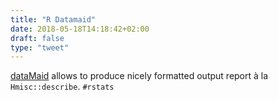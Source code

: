 ```yaml
---
title: "R Datamaid"
date: 2018-05-18T14:18:42+02:00
draft: false
type: "tweet"
---
```

[dataMaid](https://github.com/ekstroem/dataMaid) allows to produce nicely formatted output report à la `Hmisc::describe`. `#rstats`
